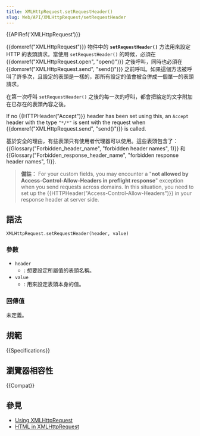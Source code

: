 ```yaml
---
title: XMLHttpRequest.setRequestHeader()
slug: Web/API/XMLHttpRequest/setRequestHeader
---
```


{{APIRef('XMLHttpRequest')}}

{{domxref("XMLHttpRequest")}} 物件中的 **`setRequestHeader()`** 方法用來設定 HTTP 的表頭請求。當使用 `setRequestHeader()` 的時候，必須在 {{domxref("XMLHttpRequest.open", "open()")}} 之後呼叫，同時也必須在 {{domxref("XMLHttpRequest.send", "send()")}} 之前呼叫。如果這個方法被呼叫了許多次，且設定的表頭是一樣的，那所有設定的值會被合併成一個單一的表頭請求。

在第一次呼叫 `setRequestHeader()` 之後的每一次的呼叫，都會把給定的文字附加在已存在的表頭內容之後。

If no {{HTTPHeader("Accept")}} header has been set using this, an `Accept` header with the type `"*/*"` is sent with the request when {{domxref("XMLHttpRequest.send", "send()")}} is called.

基於安全的理由，有些表頭只有使用者代理器可以使用。這些表頭包含了： {{Glossary("Forbidden_header_name", "forbidden header names", 1)}} 和 {{Glossary("Forbidden_response_header_name", "forbidden response header names", 1)}}.

> **備註：** For your custom fields, you may encounter a "**not allowed by Access-Control-Allow-Headers in preflight response**" exception when you send requests across domains. In this situation, you need to set up the {{HTTPHeader("Access-Control-Allow-Headers")}} in your response header at server side.

## 語法

```plain
XMLHttpRequest.setRequestHeader(header, value)
```

### 參數

- `header`
  - : 想要設定所屬值的表頭名稱。
- `value`
  - : 用來設定表頭本身的值。

### 回傳值

未定義。

## 規範

{{Specifications}}

## 瀏覽器相容性

{{Compat}}

## 參見

- [Using XMLHttpRequest](/zh-TW/docs/Web/API/XMLHttpRequest/Using_XMLHttpRequest)
- [HTML in XMLHttpRequest](/zh-TW/docs/Web/API/XMLHttpRequest/HTML_in_XMLHttpRequest)
